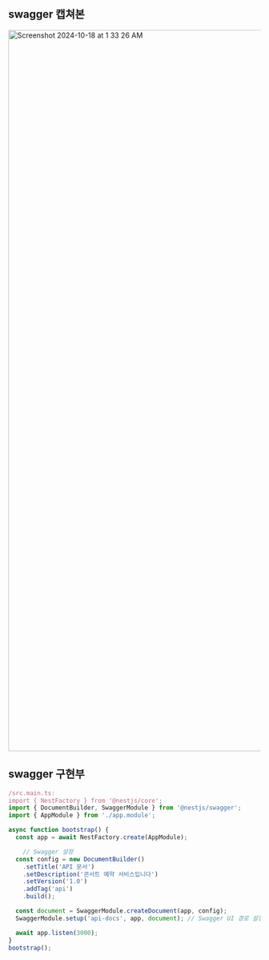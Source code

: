 ## swagger 캡쳐본
<img width="1440" alt="Screenshot 2024-10-18 at 1 33 26 AM" src="https://github.com/user-attachments/assets/5dca9e2d-39a7-412e-9e09-6ed2576b9ba5">

## swagger 구현부
```javascript
/src.main.ts:
import { NestFactory } from '@nestjs/core';
import { DocumentBuilder, SwaggerModule } from '@nestjs/swagger';
import { AppModule } from './app.module';

async function bootstrap() {
  const app = await NestFactory.create(AppModule);

    // Swagger 설정
  const config = new DocumentBuilder()
    .setTitle('API 문서')
    .setDescription('콘서트 예약 서비스입니다')
    .setVersion('1.0')
    .addTag('api')
    .build();

  const document = SwaggerModule.createDocument(app, config);
  SwaggerModule.setup('api-docs', app, document); // Swagger UI 경로 설정

  await app.listen(3000);
}
bootstrap();
```
